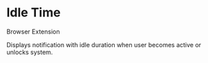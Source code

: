 # Idle Time
Browser Extension

Displays notification with idle duration when user becomes active or unlocks system.
